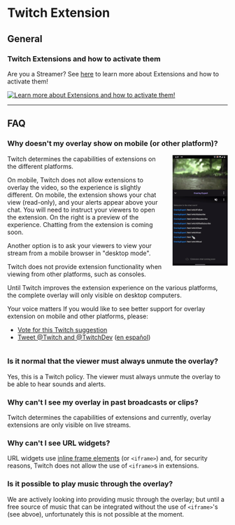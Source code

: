 # Twitch Extension

## General

### Twitch Extensions and how to activate them

Are you a Streamer? See [here](https://www.twitch.tv/p/extensions) to learn more
about Extensions and how to activate them!

[![Learn more about Extensions and how
to activate them!](https://www.twitch.tv/p/assets/videos/poster/extensions.png)](https://www.twitch.tv/p/extensions)

---

## FAQ

### Why doesn't my overlay show on mobile (or other platform)?

<img alt="Mobile extension view" src="assets/mobile-extension-view.gif" style="width:25%; float:right; padding-left:1rem;">

Twitch determines the capabilities of extensions on the different platforms.

On mobile, Twitch does not allow extensions to overlay the video, so the
experience is slightly different. On mobile, the extension shows your chat view
(read-only), and your alerts appear above your chat. You will need to instruct
your viewers to open the extension. On the right is a preview of the experience.
Chatting from the extension is coming soon.

Another option is to ask your viewers to view your stream from a mobile browser
in "desktop mode".

Twitch does not provide extension functionality when viewing from other
platforms, such as consoles.

Until Twitch improves the extension experience on the various platforms, the
complete overlay will only visible on desktop computers.

Your voice matters If you would like to see better support for overlay extension
on mobile and other platforms, please:

- [Vote for this Twitch suggestion](https://twitch.uservoice.com/forums/904711-extensions/suggestions/40301335-allow-overlay-extensions-to-overlay-the-video-on-m)
- [Tweet @Twitch and @TwitchDev](https://twitter.com/intent/tweet?text=Please%20allow%20overlay%20extensions%20to%20overlay%20the%20video%20on%20mobile%20%40Twitch%20%40TwitchDev%20%40OverlayExpert)
  ([en español](https://twitter.com/intent/tweet?text=Por%20favor%2C%20permitan%20Extensiones%20de%20Overlays%20como%20%40OverlayExpert%20sobreponese%20al%20video%20reproductor%20en%20dispositivos%20m%C3%B3viles%20%40Twitch%20%40TwitchDev%20%40TwitchES))

<div style="clear:both"></div>

### Is it normal that the viewer must always unmute the overlay?

Yes, this is a Twitch policy. The viewer must always unmute the overlay to be
able to hear sounds and alerts.

### Why can't I see my overlay in past broadcasts or clips?

Twitch determines the capabilities of extensions and currently, overlay
extensions are only visible on live streams.

### Why can't I see URL widgets?

URL widgets use
[inline frame elements](https://developer.mozilla.org/en-US/docs/Web/HTML/Element/iframe)
(or `<iframe>`) and, for security reasons, Twitch does not allow the use of
`<iframe>`s in extensions.

### Is it possible to play music through the overlay?

We are actively looking into providing music through the overlay; but until a
free source of music that can be integrated without the use of `<iframe>`'s (see
abvoe), unfortunately this is not possible at the moment.
